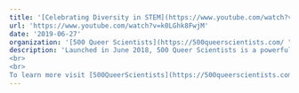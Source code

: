 ```yaml
---
title: '[Celebrating Diversity in STEM](https://www.youtube.com/watch?v=k0LGhk8FwjM){:target="_blank"}'
url: 'https://www.youtube.com/watch?v=k0LGhk8FwjM'
date: '2019-06-27'
organization: '[500 Queer Scientists](https://500queerscientists.com/ "500 Queer Scientists (opens in new window)"){:target="_blank"}'
description: 'Launched in June 2018, 500 Queer Scientists is a powerful visibility campaign designed to raise awareness and celebrate the contributions of LGBTQ+ professionals working in a variety of STEM fields. Founded by Academy arachnologist [Dr. Lauren Esposito](https://www.calacademy.org/staff/ibss/entomology/lauren-esposito) and Academy scientific illustrator [Sean Edgerton](https://www.thepenandthepangolin.com/), the fast-growing campaign is creating an international community of LGBTQ+ professionals and allies to foster diversity and inclusion in science.
<br>
<br>
To learn more visit [500QueerScientists](https://500queerscientists.com "500 Queer Scientists (opens in new window)"){:target="_blank"}, and follow 500QS on [Twitter](https://twitter.com/500QueerSci "500 Queer Scientists on Twitter (opens in new window)"){:target="_blank"} and [Instagram](https://www.instagram.com/500queerscientists/ "500 Queer Scientists on Instagram (opens in new window)"){:target="_blank"}.'
---
```

